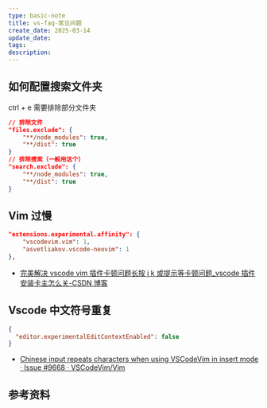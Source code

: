 ```yaml
---
type: basic-note
title: vs-faq-常见问题
create_date: 2025-03-14
update_date:
tags:
description:
---
```


## 如何配置搜索文件夹

ctrl + e 需要排除部分文件夹

```json
// 排除文件
"files.exclude": {
    "**/node_modules": true,
    "**/dist": true
}
// 排除搜索（一般用这个）
"search.exclude": {
    "**/node_modules": true,
    "**/dist": true
}
```

## Vim 过慢

```json
"extensions.experimental.affinity": {
    "vscodevim.vim": 1,
    "asvetliakov.vscode-neovim": 1
},
```

- [完美解决 vscode vim 插件卡顿问题长按 j k 或提示等卡顿问题\_vscode 插件安装卡主怎么关-CSDN 博客](https://blog.csdn.net/qq_51714354/article/details/128442761)

## Vscode 中文符号重复

```json
{
  "editor.experimentalEditContextEnabled": false
}
```

- [Chinese input repeats characters when using VSCodeVim in insert mode · Issue #9668 · VSCodeVim/Vim](https://github.com/VSCodeVim/Vim/issues/9668)

## 参考资料
